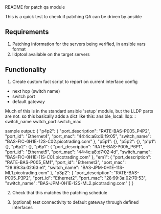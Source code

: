 README for patch qa module

This is a quick test to check if patching QA can be driven by ansible

Requirements
------------

1. Patching information for the servers being verified, in ansible vars format
2. lldptool available on the target servers

Functionality
-------------

1. Create custom fact script to report on current interface config
  * next hop (switch name)
  * switch port
  * default gateway

  Much of this is in the standard ansible 'setup' module, but the LLDP parts
  are not.
  so this basically adds a dict like this:
  ansible_local:
    lldp:
      <interface>:
        switch_name
        switch_port
        switch_mac

sample output:
{
  "p4p2": {
    "port_description": "RATE-BAS-P005_P4P2",
    "port_id": "Ethernet4",
    "port_mac": "44:4c:a8:d6:f9:05",
    "switch_name": "BAS-FIC-0H1E-12S-C02.picotrading.com"
  },
  "p5p1": {},
  "p5p2": {},
  "p1p1": {},
  "p6p2": {},
  "p6p1": {
    "port_description": "RATE-BAS-P005_P6P1",
    "port_id": "Ethernet5",
    "port_mac": "44:4c:a8:d7:02:4d",
    "switch_name": "BAS-FIC-0H1E-11S-C01.picotrading.com"
  },
  "em1": {
    "port_description": "RATE-BAS-P005_EM1",
    "port_id": "Ethernet3",
    "port_mac": "28:99:3a:02:63:e1",
    "switch_name": "BAS-JPM-0H1E-11S-ML1.picotrading.com"
  },
  "p3p2": {
    "port_description": "RATE-BAS-P005_P3P2",
    "port_id": "Ethernet2",
    "port_mac": "28:99:3a:02:70:53",
    "switch_name": "BAS-JPM-0H1E-12S-ML2.picotrading.com"
  }
}

2. Check that this matches the patching schedule
         
2. (optional) test connectivity to default gateway through defined interfaces

